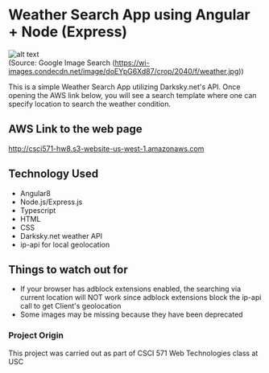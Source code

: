# Weather Search App using Angular + Node (Express)
![alt text](https://wi-images.condecdn.net/image/doEYpG6Xd87/crop/2040/f/weather.jpg)  
(Source: Google Image Search (https://wi-images.condecdn.net/image/doEYpG6Xd87/crop/2040/f/weather.jpg))

This is a simple Weather Search App utilizing Darksky.net's API. Once opening the AWS link below, you will see a search template where one can specify location to search the weather condition.

## AWS Link to the web page
http://csci571-hw8.s3-website-us-west-1.amazonaws.com

## Technology Used
* Angular8
* Node.js/Express.js
* Typescript
* HTML
* CSS
* Darksky.net weather API
* ip-api for local geolocation

## Things to watch out for
* If your browser has adblock extensions enabled, the searching via current location will NOT work since adblock extensions block the ip-api call to get Client's geolocation
* Some images may be missing because they have been deprecated

### Project Origin
This project was carried out as part of CSCI 571 Web Technologies class at USC
